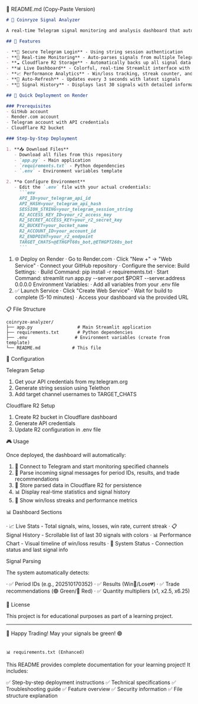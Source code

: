 📁 README.md (Copy-Paste Version)

```markdown
# 🎯 Coinryze Signal Analyzer

A real-time Telegram signal monitoring and analysis dashboard that automatically parses trading signals from Telegram channels, stores them in Cloudflare R2, and displays them in a beautiful Streamlit dashboard.

## 🌟 Features

- **🔐 Secure Telegram Login** - Using string session authentication
- **📡 Real-time Monitoring** - Auto-parses signals from multiple Telegram channels
- **☁️ Cloudflare R2 Storage** - Automatically backs up all signal data to cloud storage
- **📊 Live Dashboard** - Colorful, real-time Streamlit interface with auto-refresh
- **📈 Performance Analytics** - Win/loss tracking, streak counter, and statistics
- **🔄 Auto-Refresh** - Updates every 3 seconds with latest signals
- **🎯 Signal History** - Displays last 30 signals with detailed information

## 🚀 Quick Deployment on Render

### Prerequisites
- GitHub account
- Render.com account
- Telegram account with API credentials
- Cloudflare R2 bucket

### Step-by-Step Deployment

1. **📥 Download Files**
   - Download all files from this repository
   - `app.py` - Main application
   - `requirements.txt` - Python dependencies
   - `.env` - Environment variables template

2. **⚙️ Configure Environment**
   - Edit the `.env` file with your actual credentials:
     ```env
     API_ID=your_telegram_api_id
     API_HASH=your_telegram_api_hash
     SESSION_STRING=your_telegram_session_string
     R2_ACCESS_KEY_ID=your_r2_access_key
     R2_SECRET_ACCESS_KEY=your_r2_secret_key
     R2_BUCKET=your_bucket_name
     R2_ACCOUNT_ID=your_account_id
     R2_ENDPOINT=your_r2_endpoint
     TARGET_CHATS=@ETHGPT60s_bot,@ETHGPT260s_bot
     ```

```

1. 🌐 Deploy on Render
   · Go to Render.com
   · Click "New +" → "Web Service"
   · Connect your GitHub repository
   · Configure the service:
   Build Settings:
   · Build Command: pip install -r requirements.txt
   · Start Command: streamlit run app.py --server.port $PORT --server.address 0.0.0.0
   Environment Variables:
   · Add all variables from your .env file
2. ✅ Launch Service
   · Click "Create Web Service"
   · Wait for build to complete (5-10 minutes)
   · Access your dashboard via the provided URL

📋 File Structure

```
coinryze-analyzer/
├── app.py                 # Main Streamlit application
├── requirements.txt       # Python dependencies
├── .env                  # Environment variables (create from template)
└── README.md            # This file
```

🔧 Configuration

Telegram Setup

1. Get your API credentials from my.telegram.org
2. Generate string session using Telethon
3. Add target channel usernames to TARGET_CHATS

Cloudflare R2 Setup

1. Create R2 bucket in Cloudflare dashboard
2. Generate API credentials
3. Update R2 configuration in .env file

🎮 Usage

Once deployed, the dashboard will automatically:

1. 🔄 Connect to Telegram and start monitoring specified channels
2. 📨 Parse incoming signal messages for period IDs, results, and trade recommendations
3. 💾 Store parsed data in Cloudflare R2 for persistence
4. 📊 Display real-time statistics and signal history
5. 🎯 Show win/loss streaks and performance metrics

📊 Dashboard Sections

· 📈 Live Stats - Total signals, wins, losses, win rate, current streak
· 📋 Signal History - Scrollable list of last 30 signals with colors
· 📊 Performance Chart - Visual timeline of win/loss results
· 🔧 System Status - Connection status and last signal info

Signal Parsing

The system automatically detects:

· ✅ Period IDs (e.g., 202510170352)
· ✅ Results (Win🎉/Lose💔)
· ✅ Trade recommendations (🟢 Green/🔴 Red)
· ✅ Quantity multipliers (x1, x2.5, x6.25)

📄 License

This project is for educational purposes as part of a learning project.

---

🎉 Happy Trading! May your signals be green! 🟢

```

📊 requirements.txt (Enhanced)

```

This README provides complete documentation for your learning project! It includes:

✅ Step-by-step deployment instructions
✅ Technical specifications
✅ Troubleshooting guide
✅ Feature overview
✅ Security information
✅ File structure explanation
